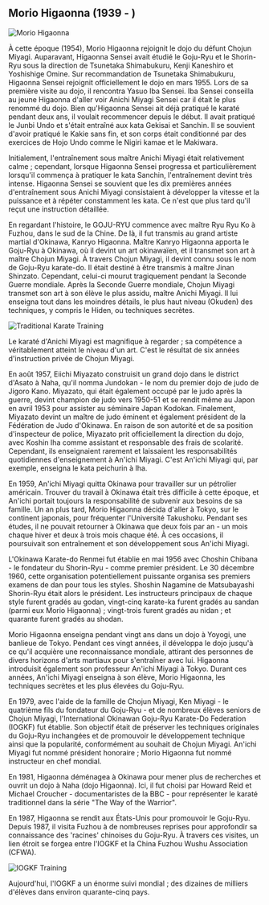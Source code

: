 ## Morio Higaonna (1939 - )

![Morio Higaonna](https://images.unsplash.com/photo-1594381898411-846e7d193883?q=80&w=1974&auto=format&fit=crop)

À cette époque (1954), Morio Higaonna rejoignit le dojo du défunt Chojun Miyagi. Auparavant, Higaonna Sensei avait étudié le Goju-Ryu et le Shorin-Ryu sous la direction de Tsunetaka Shimabukuru, Kenji Kaneshiro et Yoshishige Omine. Sur recommandation de Tsunetaka Shimabukuru, Higaonna Sensei rejoignit officiellement le dojo en mars 1955. Lors de sa première visite au dojo, il rencontra Yasuo Iba Sensei. Iba Sensei conseilla au jeune Higaonna d'aller voir Anichi Miyagi Sensei car il était le plus renommé du dojo. Bien qu'Higaonna Sensei ait déjà pratiqué le karaté pendant deux ans, il voulait recommencer depuis le début. Il avait pratiqué le Junbi Undo et s'était entraîné aux kata Gekisai et Sanchin. Il se souvient d'avoir pratiqué le Kakie sans fin, et son corps était conditionné par des exercices de Hojo Undo comme le Nigiri kamae et le Makiwara.

Initialement, l'entraînement sous maître Anichi Miyagi était relativement calme ; cependant, lorsque Higaonna Sensei progressa et particulièrement lorsqu'il commença à pratiquer le kata Sanchin, l'entraînement devint très intense. Higaonna Sensei se souvient que les dix premières années d'entraînement sous Anichi Miyagi consistaient à développer la vitesse et la puissance et à répéter constamment les kata. Ce n'est que plus tard qu'il reçut une instruction détaillée.

En regardant l'histoire, le GOJU-RYU commence avec maître Ryu Ryu Ko à Fuzhou, dans le sud de la Chine. De là, il fut transmis au grand artiste martial d'Okinawa, Kanryo Higaonna. Maître Kanryo Higaonna apporta le Goju-Ryu à Okinawa, où il devint un art okinawaïen, et il transmet son art à maître Chojun Miyagi. À travers Chojun Miyagi, il devint connu sous le nom de Goju-Ryu karate-do. Il était destiné à être transmis à maître Jinan Shinzato. Cependant, celui-ci mourut tragiquement pendant la Seconde Guerre mondiale. Après la Seconde Guerre mondiale, Chojun Miyagi transmet son art à son élève le plus assidu, maître Anichi Miyagi. Il lui enseigna tout dans les moindres détails, le plus haut niveau (Okuden) des techniques, y compris le Hiden, ou techniques secrètes.

![Traditional Karate Training](https://images.unsplash.com/photo-1588479839125-7d66cfc0c734?q=80&w=1974&auto=format&fit=crop)

Le karaté d'Anichi Miyagi est magnifique à regarder ; sa compétence a véritablement atteint le niveau d'un art. C'est le résultat de six années d'instruction privée de Chojun Miyagi.

En août 1957, Eiichi Miyazato construisit un grand dojo dans le district d'Asato à Naha, qu'il nomma Jundokan - le nom du premier dojo de judo de Jigoro Kano. Miyazato, qui était également occupé par le judo après la guerre, devint champion de judo vers 1950-51 et se rendit même au Japon en avril 1953 pour assister au séminaire Japan Kodokan. Finalement, Miyazato devint un maître de judo éminent et également président de la Fédération de Judo d'Okinawa. En raison de son autorité et de sa position d'inspecteur de police, Miyazato prit officiellement la direction du dojo, avec Koshin Iha comme assistant et responsable des frais de scolarité. Cependant, ils enseignaient rarement et laissaient les responsabilités quotidiennes d'enseignement à An'ichi Miyagi. C'est An'ichi Miyagi qui, par exemple, enseigna le kata peichurin à Iha.

En 1959, An'ichi Miyagi quitta Okinawa pour travailler sur un pétrolier américain. Trouver du travail à Okinawa était très difficile à cette époque, et An'ichi portait toujours la responsabilité de subvenir aux besoins de sa famille. Un an plus tard, Morio Higaonna décida d'aller à Tokyo, sur le continent japonais, pour fréquenter l'Université Takushoku. Pendant ses études, il ne pouvait retourner à Okinawa que deux fois par an - un mois chaque hiver et deux à trois mois chaque été. À ces occasions, il poursuivait son entraînement et son développement sous An'ichi Miyagi.

L'Okinawa Karate-do Renmei fut établie en mai 1956 avec Choshin Chibana - le fondateur du Shorin-Ryu - comme premier président. Le 30 décembre 1960, cette organisation potentiellement puissante organisa ses premiers examens de dan pour tous les styles. Shoshin Nagamine de Matsubayashi Shorin-Ryu était alors le président. Les instructeurs principaux de chaque style furent gradés au godan, vingt-cinq karate-ka furent gradés au sandan (parmi eux Morio Higaonna) ; vingt-trois furent gradés au nidan ; et quarante furent gradés au shodan.

Morio Higaonna enseigna pendant vingt ans dans un dojo à Yoyogi, une banlieue de Tokyo. Pendant ces vingt années, il développa le dojo jusqu'à ce qu'il acquière une reconnaissance mondiale, attirant des personnes de divers horizons d'arts martiaux pour s'entraîner avec lui. Higaonna introduisit également son professeur An'ichi Miyagi à Tokyo. Durant ces années, An'ichi Miyagi enseigna à son élève, Morio Higaonna, les techniques secrètes et les plus élevées du Goju-Ryu.

En 1979, avec l'aide de la famille de Chojun Miyagi, Ken Miyagi - le quatrième fils du fondateur du Goju-Ryu - et de nombreux élèves seniors de Chojun Miyagi, l'International Okinawan Goju-Ryu Karate-Do Federation (IOGKF) fut établie. Son objectif était de préserver les techniques originales du Goju-Ryu inchangées et de promouvoir le développement technique ainsi que la popularité, conformément au souhait de Chojun Miyagi. An'ichi Miyagi fut nommé président honoraire ; Morio Higaonna fut nommé instructeur en chef mondial.

En 1981, Higaonna déménagea à Okinawa pour mener plus de recherches et ouvrit un dojo à Naha (dojo Higaonna). Ici, il fut choisi par Howard Reid et Michael Croucher - documentaristes de la BBC - pour représenter le karaté traditionnel dans la série "The Way of the Warrior".

En 1987, Higaonna se rendit aux États-Unis pour promouvoir le Goju-Ryu. Depuis 1987, il visita Fuzhou à de nombreuses reprises pour approfondir sa connaissance des 'racines' chinoises du Goju-Ryu. À travers ces visites, un lien étroit se forgea entre l'IOGKF et la China Fuzhou Wushu Association (CFWA).

![IOGKF Training](https://images.unsplash.com/photo-1600881333123-ef51e8550e4a?q=80&w=1974&auto=format&fit=crop)

Aujourd'hui, l'IOGKF a un énorme suivi mondial ; des dizaines de milliers d'élèves dans environ quarante-cinq pays. 